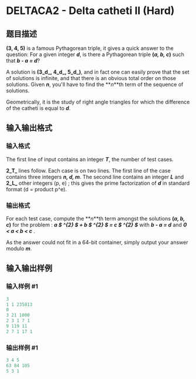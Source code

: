 # DELTACA2 - Delta catheti II (Hard)

## 题目描述

**(3, 4, 5)** is a famous Pythagorean triple, it gives a quick answer to the question: For a given integer **_d_**, is there a Pythagorean triple **(_a, b, c_)** such that **_b - a = d_**?

A solution is **(3_d_, 4_d_, 5_d_)**, and in fact one can easily prove that the set of solutions is infinite, and that there is an obvious total order on those solutions. Given **_n_**, you'll have to find the **_n_**th term of the sequence of solutions.

Geometrically, it is the study of right angle triangles for which the difference of the catheti is equal to **_d_**.

## 输入输出格式

### 输入格式

The first line of input contains an integer **_T_**, the number of test cases.

**2_T_** lines follow. Each case is on two lines. The first line of the case contains three integers **_n, d, m_**. The second line contains an integer **_L_** and **2_L_** other integers (p, e) ; this gives the prime factorization of **_d_** in standard format (d = product p^e).

### 输出格式

For each test case, compute the **_n_**th term amongst the solutions **(_a, b, c_)** for the problem : **_a $ ^{2} $ + b $ ^{2} $ = c $ ^{2} $_** with **_b - a = d_** and **_0 < a < b < c_** .

As the answer could not fit in a 64-bit container, simply output your answer modulo **_m_**.

## 输入输出样例

### 输入样例 #1

```cpp
3
1 1 235813
0
3 21 1000
2 3 1 7 1
9 119 11
2 7 1 17 1
```


### 输出样例 #1

```cpp
3 4 5
63 84 105
5 3 1
```


